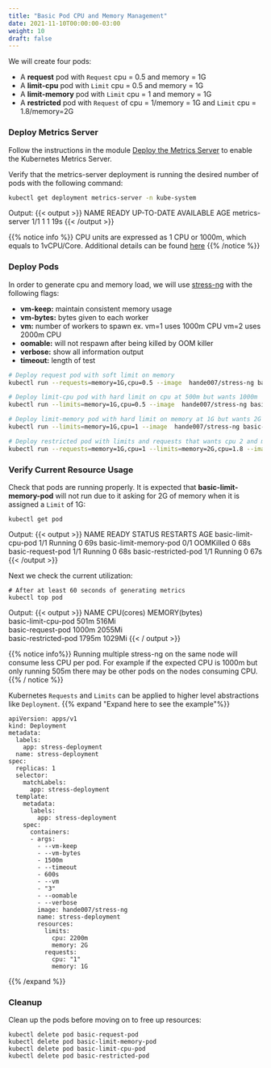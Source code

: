 ```yaml
---
title: "Basic Pod CPU and Memory Management"
date: 2021-11-10T00:00:00-03:00
weight: 10
draft: false
---
```


We will create four pods:

  - A **request** pod with `Request` cpu = 0.5 and memory = 1G
  - A **limit-cpu** pod with `Limit` cpu = 0.5 and memory = 1G
  - A **limit-memory** pod with `Limit` cpu = 1 and memory = 1G
  - A **restricted** pod with `Request` of cpu = 1/memory = 1G and `Limit` cpu = 1.8/memory=2G


### Deploy Metrics Server
Follow the instructions in the module [Deploy the Metrics Server](/beginner/080_scaling/deploy_hpa/#deploy-the-metrics-server) to enable the Kubernetes Metrics Server.

Verify that the metrics-server deployment is running the desired number of pods with the following command:
```sh
kubectl get deployment metrics-server -n kube-system
```
Output:
{{< output >}}
NAME             READY   UP-TO-DATE   AVAILABLE   AGE
metrics-server   1/1     1            1           19s
{{< /output >}}

{{% notice info %}}
CPU units are expressed as 1 CPU or 1000m, which equals to 1vCPU/Core. Additional details can be found [here](https://kubernetes.io/docs/concepts/configuration/manage-resources-containers/#resource-units-in-kubernetes) 
{{% /notice %}}

### Deploy Pods

In order to generate cpu and memory load, we will use [stress-ng](http://manpages.ubuntu.com/manpages/bionic/man1/stress-ng.1.html) with the following flags:

- **vm-keep:** maintain consistent memory usage
- **vm-bytes:** bytes given to each worker
- **vm:** number of workers to spawn ex. vm=1 uses 1000m CPU vm=2 uses 2000m CPU
- **oomable:** will not respawn after being killed by OOM killer
- **verbose:** show all information output
- **timeout:** length of test


```sh
# Deploy request pod with soft limit on memory 
kubectl run --requests=memory=1G,cpu=0.5 --image  hande007/stress-ng basic-request-pod --restart=Never --  --vm-keep  --vm-bytes 2g --timeout 600s --vm 1 --oomable --verbose 

# Deploy limit-cpu pod with hard limit on cpu at 500m but wants 1000m
kubectl run --limits=memory=1G,cpu=0.5 --image  hande007/stress-ng basic-limit-cpu-pod --restart=Never --  --vm-keep --vm-bytes 512m --timeout 600s --vm 1 --oomable --verbose 

# Deploy limit-memory pod with hard limit on memory at 1G but wants 2G
kubectl run --limits=memory=1G,cpu=1 --image  hande007/stress-ng basic-limit-memory-pod --restart=Never --  --vm-keep  --vm-bytes 2g --timeout 600s --vm 1 --oomable --verbose 

# Deploy restricted pod with limits and requests that wants cpu 2 and memory 1G
kubectl run --requests=memory=1G,cpu=1 --limits=memory=2G,cpu=1.8 --image  hande007/stress-ng basic-restricted-pod  --restart=Never --  --vm-keep  --vm-bytes 1g --timeout 600s --vm 2 --oomable --verbose 

```

### Verify Current Resource Usage

Check that pods are running properly. It is expected that **basic-limit-memory-pod** will not run due to it asking for 2G of memory when it is assigned a `Limit` of 1G:

```
kubectl get pod
```
Output:
{{< output >}}
NAME                     READY   STATUS      RESTARTS   AGE
basic-limit-cpu-pod      1/1     Running     0          69s
basic-limit-memory-pod   0/1     OOMKilled   0          68s
basic-request-pod        1/1     Running     0          68s
basic-restricted-pod     1/1     Running     0          67s
{{< /output >}}

Next we check the current utilization:

```
# After at least 60 seconds of generating metrics
kubectl top pod
```
Output:
{{< output >}}
NAME                   CPU(cores)   MEMORY(bytes)   
basic-limit-cpu-pod    501m         516Mi           
basic-request-pod      1000m        2055Mi          
basic-restricted-pod   1795m        1029Mi 
{{< / output >}}

{{% notice info%}}
Running multiple stress-ng on the same node will consume less CPU per pod. For example if the expected CPU is 1000m but only running 505m there may be other pods on the nodes consuming CPU. 
{{% / notice %}}

Kubernetes `Requests` and `Limits` can be applied to higher level abstractions like `Deployment`. 
{{% expand "Expand here to see the example"%}}
```
apiVersion: apps/v1
kind: Deployment
metadata:
  labels:
    app: stress-deployment
  name: stress-deployment
spec:
  replicas: 1
  selector:
    matchLabels:
      app: stress-deployment
  template:
    metadata:
      labels:
        app: stress-deployment
    spec:
      containers:
      - args:
        - --vm-keep
        - --vm-bytes
        - 1500m
        - --timeout
        - 600s
        - --vm
        - "3"
        - --oomable
        - --verbose
        image: hande007/stress-ng
        name: stress-deployment
        resources:
          limits:
            cpu: 2200m
            memory: 2G
          requests:
            cpu: "1"
            memory: 1G
```
{{% /expand %}}

### Cleanup
Clean up the pods before moving on to free up resources:
```
kubectl delete pod basic-request-pod
kubectl delete pod basic-limit-memory-pod
kubectl delete pod basic-limit-cpu-pod
kubectl delete pod basic-restricted-pod
```
